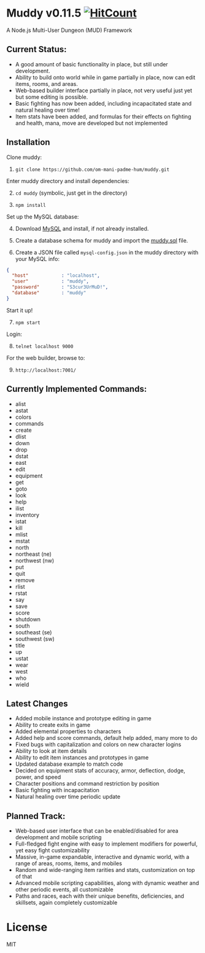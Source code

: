 # Muddy v0.11.5 [![HitCount](http://hits.dwyl.com/om-mani-padme-hum/muddy.svg)](http://hits.dwyl.com/om-mani-padme-hum/muddy)

A Node.js Multi-User Dungeon (MUD) Framework

## Current Status:

* A good amount of basic functionality in place, but still under development.  
* Ability to build onto world while in game partially in place, now can edit items, rooms, and areas.  
* Web-based builder interface partially in place, not very useful just yet but some editing is possible.
* Basic fighting has now been added, including incapacitated state and natural healing over time!
* Item stats have been added, and formulas for their effects on fighting and health, mana, move are developed but not implemented

## Installation 

Clone muddy:

1. `git clone https://github.com/om-mani-padme-hum/muddy.git`

Enter muddy directory and install dependencies:

2. `cd muddy` (symbolic, just get in the directory)

3. `npm install`

Set up the MySQL database:

4. Download [MySQL](https://www.mysql.com/downloads/) and install, if not already installed.

5. Create a database schema for muddy and import the [muddy.sql](https://github.com/om-mani-padme-hum/muddy/blob/master/muddy.sql) file.  

6. Create a JSON file called `mysql-config.json` in the muddy directory with your MySQL info:

```json
{
  "host"            : "localhost",
  "user"            : "muddy",
  "password"        : "S3cur3UrMuD!",
  "database"        : "muddy"
}
```

Start it up!

7. `npm start`

Login:

8. `telnet localhost 9000`

For the web builder, browse to:

9. `http://localhost:7001/`
 
## Currently Implemented Commands:

* alist
* astat
* colors
* commands
* create
* dlist
* down
* drop
* dstat
* east
* edit
* equipment
* get
* goto
* look
* help
* ilist
* inventory
* istat
* kill
* mlist
* mstat
* north
* northeast (ne)
* northwest (nw)
* put
* quit
* remove
* rlist
* rstat
* say
* save
* score
* shutdown
* south
* southeast (se)
* southwest (sw)
* title
* up
* ustat
* wear
* west
* who
* wield

## Latest Changes

* Added mobile instance and prototype editing in game
* Ability to create exits in game
* Added elemental properties to characters
* Added help and score commands, default help added, many more to do
* Fixed bugs with capitalization and colors on new character logins
* Ability to look at item details
* Ability to edit item instances and prototypes in game
* Updated database example to match code
* Decided on equipment stats of accuracy, armor, deflection, dodge, power, and speed
* Character positions and command restriction by position
* Basic fighting with incapacitation
* Natural healing over time periodic update

## Planned Track:

* Web-based user interface that can be enabled/disabled for area development and mobile scripting
* Full-fledged fight engine with easy to implement modifiers for powerful, yet easy fight customizability
* Massive, in-game expandable, interactive and dynamic world, with a range of areas, rooms, items, and mobiles
* Random and wide-ranging item rarities and stats, customization on top of that
* Advanced mobile scripting capabilities, along with dynamic weather and other periodic events, all customizable
* Paths and races, each with their unique benefits, deficiencies, and skillsets, again completely customizable

# License

MIT